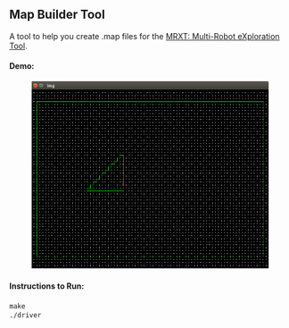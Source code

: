 ## **Map Builder Tool**

A tool to help you create .map files for the [MRXT: Multi-Robot eXploration Tool](http://arvc.umh.es/mrxt/).

#### **Demo:**
<p><center><img src="image.png" width="425"/></center></p>

#### Instructions to Run:
	make
	./driver